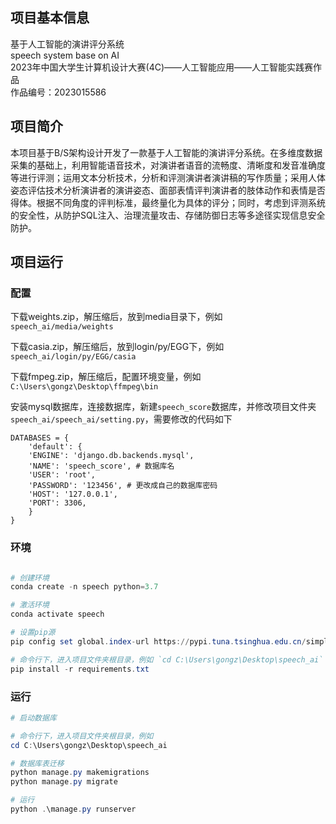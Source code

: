 ## 项目基本信息

基于人工智能的演讲评分系统</br>
speech system base on AI</br>
2023年中国大学生计算机设计大赛(4C)——人工智能应用——人工智能实践赛作品</br>
作品编号：2023015586</br>

## 项目简介

本项目基于B/S架构设计开发了一款基于人工智能的演讲评分系统。在多维度数据采集的基础上，利用智能语音技术，对演讲者语音的流畅度、清晰度和发音准确度等进行评测；运用文本分析技术，分析和评测演讲者演讲稿的写作质量；采用人体姿态评估技术分析演讲者的演讲姿态、面部表情评判演讲者的肢体动作和表情是否得体。根据不同角度的评判标准，最终量化为具体的评分；同时，考虑到评测系统的安全性，从防护SQL注入、治理流量攻击、存储防御日志等多途径实现信息安全防护。



## 项目运行

### 配置

下载weights.zip，解压缩后，放到media目录下，例如 `speech_ai/media/weights`

下载casia.zip，解压缩后，放到login/py/EGG下，例如`speech_ai/login/py/EGG/casia`

下载fmpeg.zip，解压缩后，配置环境变量，例如`C:\Users\gongz\Desktop\ffmpeg\bin`


安装mysql数据库，连接数据库，新建`speech_score`数据库，并修改项目文件夹 `speech_ai/speech_ai/setting.py`，需要修改的代码如下
```
DATABASES = {  
	'default': {  
	'ENGINE': 'django.db.backends.mysql',  
	'NAME': 'speech_score', # 数据库名
	'USER': 'root',  
	'PASSWORD': '123456', # 更改成自己的数据库密码
	'HOST': '127.0.0.1',  
	'PORT': 3306,  
	}  
}
```

### 环境

```powershell

# 创建环境
conda create -n speech python=3.7

# 激活环境
conda activate speech

# 设置pip源
pip config set global.index-url https://pypi.tuna.tsinghua.edu.cn/simple

# 命令行下，进入项目文件夹根目录，例如 `cd C:\Users\gongz\Desktop\speech_ai`
pip install -r requirements.txt


```

### 运行

```powershell
# 启动数据库

# 命令行下，进入项目文件夹根目录，例如
cd C:\Users\gongz\Desktop\speech_ai

# 数据库表迁移
python manage.py makemigrations
python manage.py migrate

# 运行
python .\manage.py runserver

```
